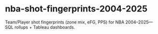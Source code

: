 # nba-shot-fingerprints-2004-2025
Team/Player shot fingerprints (zone mix, eFG, PPS) for NBA 2004–2025—SQL rollups + Tableau dashboards.
